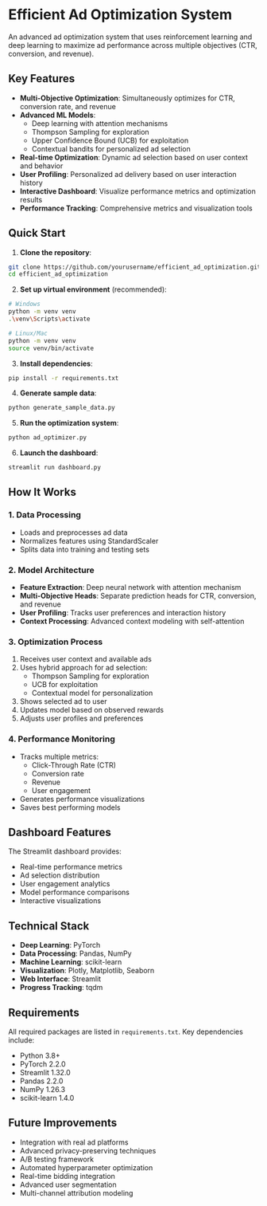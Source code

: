 # Efficient Ad Optimization System

An advanced ad optimization system that uses reinforcement learning and deep learning to maximize ad performance across multiple objectives (CTR, conversion, and revenue).

## Key Features

- **Multi-Objective Optimization**: Simultaneously optimizes for CTR, conversion rate, and revenue
- **Advanced ML Models**:
  - Deep learning with attention mechanisms
  - Thompson Sampling for exploration
  - Upper Confidence Bound (UCB) for exploitation
  - Contextual bandits for personalized ad selection
- **Real-time Optimization**: Dynamic ad selection based on user context and behavior
- **User Profiling**: Personalized ad delivery based on user interaction history
- **Interactive Dashboard**: Visualize performance metrics and optimization results
- **Performance Tracking**: Comprehensive metrics and visualization tools

## Quick Start

1. **Clone the repository**:
```bash
git clone https://github.com/yourusername/efficient_ad_optimization.git
cd efficient_ad_optimization
```

2. **Set up virtual environment** (recommended):
```bash
# Windows
python -m venv venv
.\venv\Scripts\activate

# Linux/Mac
python -m venv venv
source venv/bin/activate
```

3. **Install dependencies**:
```bash
pip install -r requirements.txt
```

4. **Generate sample data**:
```bash
python generate_sample_data.py
```

5. **Run the optimization system**:
```bash
python ad_optimizer.py
```

6. **Launch the dashboard**:
```bash
streamlit run dashboard.py
```

## How It Works

### 1. Data Processing
- Loads and preprocesses ad data
- Normalizes features using StandardScaler
- Splits data into training and testing sets

### 2. Model Architecture
- **Feature Extraction**: Deep neural network with attention mechanism
- **Multi-Objective Heads**: Separate prediction heads for CTR, conversion, and revenue
- **User Profiling**: Tracks user preferences and interaction history
- **Context Processing**: Advanced context modeling with self-attention

### 3. Optimization Process
1. Receives user context and available ads
2. Uses hybrid approach for ad selection:
   - Thompson Sampling for exploration
   - UCB for exploitation
   - Contextual model for personalization
3. Shows selected ad to user
4. Updates model based on observed rewards
5. Adjusts user profiles and preferences

### 4. Performance Monitoring
- Tracks multiple metrics:
  - Click-Through Rate (CTR)
  - Conversion rate
  - Revenue
  - User engagement
- Generates performance visualizations
- Saves best performing models

## Dashboard Features

The Streamlit dashboard provides:
- Real-time performance metrics
- Ad selection distribution
- User engagement analytics
- Model performance comparisons
- Interactive visualizations

## Technical Stack

- **Deep Learning**: PyTorch
- **Data Processing**: Pandas, NumPy
- **Machine Learning**: scikit-learn
- **Visualization**: Plotly, Matplotlib, Seaborn
- **Web Interface**: Streamlit
- **Progress Tracking**: tqdm

## Requirements

All required packages are listed in `requirements.txt`. Key dependencies include:
- Python 3.8+
- PyTorch 2.2.0
- Streamlit 1.32.0
- Pandas 2.2.0
- NumPy 1.26.3
- scikit-learn 1.4.0

## Future Improvements

- Integration with real ad platforms
- Advanced privacy-preserving techniques
- A/B testing framework
- Automated hyperparameter optimization
- Real-time bidding integration
- Advanced user segmentation
- Multi-channel attribution modeling


